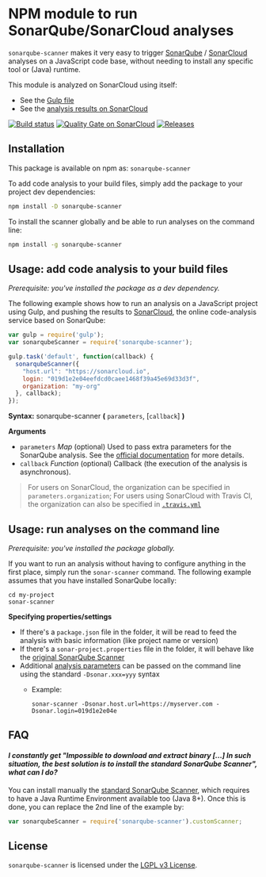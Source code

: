 # NPM module to run SonarQube/SonarCloud analyses

`sonarqube-scanner` makes it very easy to trigger [SonarQube](https://www.sonarqube.org)
/ [SonarCloud](https://sonarcloud.io) analyses on a JavaScript code base, without needing 
to install any specific tool or (Java) runtime.

This module is analyzed on SonarCloud using
itself:
- See the [Gulp file](https://github.com/bellingard/sonar-scanner-npm/blob/master/gulpfile.js)
- See the [analysis results on SonarCloud](https://sonarcloud.io/dashboard?id=sonarqube-scanner)

[![Build status](https://travis-ci.org/bellingard/sonar-scanner-npm.svg?branch=master)](https://travis-ci.org/bellingard/sonar-scanner-npm) [![Quality Gate on SonarCloud](https://sonarcloud.io/api/badges/gate?key=sonarqube-scanner)](https://sonarcloud.io/dashboard/index/sonarqube-scanner) [![Releases](https://img.shields.io/github/release/bellingard/sonar-scanner-npm.svg)](https://github.com/bellingard/sonar-scanner-npm/releases)


## Installation

This package is available on npm as: `sonarqube-scanner`

To add code analysis to your build files, simply add the package to your project dev dependencies:

``` sh
npm install -D sonarqube-scanner
```

To install the scanner globally and be able to run analyses on the command line:

``` sh
npm install -g sonarqube-scanner
```

## Usage: add code analysis to your build files

_Prerequisite: you've installed the package as a dev dependency._

The following example shows how to run an analysis on a JavaScript
project using Gulp, and pushing the results to [SonarCloud](https://sonarcloud.io),
the online code-analysis service based on SonarQube:

```javascript
var gulp = require('gulp');
var sonarqubeScanner = require('sonarqube-scanner');

gulp.task('default', function(callback) {
  sonarqubeScanner({
    "host.url": "https://sonarcloud.io",
    login: "019d1e2e04eefdcd0caee1468f39a45e69d33d3f",
    organization: "my-org"
  }, callback);
});
```

**Syntax:** sonarqube-scanner **(** `parameters`, [`callback`] **)**

**Arguments**

* `parameters` *Map* (optional) Used to pass extra parameters for the SonarQube analysis. See the [official documentation](http://redirect.sonarsource.com/doc/analysis-parameters.html) for more details.
* `callback` *Function* (optional)
Callback (the execution of the analysis is asynchronous).

> For users on SonarCloud, the organization can be specified in `parameters.organization`;
> For users using SonarCloud with Travis CI, the organization can also be specified in [`.travis.yml`](https://docs.travis-ci.com/user/sonarcloud/#Inspecting-code-with-the-SonarQube-Scanner)

## Usage: run analyses on the command line

_Prerequisite: you've installed the package globally._

If you want to run an analysis without having to configure anything in the first place, simply run the `sonar-scanner` command. The following
example assumes that you have installed SonarQube locally:

```
cd my-project
sonar-scanner
```

**Specifying properties/settings**

* If there's a `package.json` file in the folder, it will be read to feed the analysis with basic information (like project name or version)
* If there's a `sonar-project.properties` file in the folder, it will behave like the [original SonarQube Scanner](https://redirect.sonarsource.com/doc/install-configure-scanner.html)
* Additional [analysis parameters](https://redirect.sonarsource.com/doc/analysis-parameters.html) can be passed on the command line using the standard `-Dsonar.xxx=yyy` syntax
  * Example: 
  
    `sonar-scanner -Dsonar.host.url=https://myserver.com -Dsonar.login=019d1e2e04e`

## FAQ

#### *I constantly get "Impossible to download and extract binary [...] In such situation, the best solution is to install the standard SonarQube Scanner", what can I do?*

You can install manually the [standard SonarQube Scanner](https://redirect.sonarsource.com/doc/install-configure-scanner.html),
which requires to have a Java Runtime Environment available too (Java 8+). Once this is done, you can replace the 2nd line
of the example by:

```javascript
var sonarqubeScanner = require('sonarqube-scanner').customScanner;
```

## License

`sonarqube-scanner` is licensed under the [LGPL v3 License](http://www.gnu.org/licenses/lgpl.txt).
